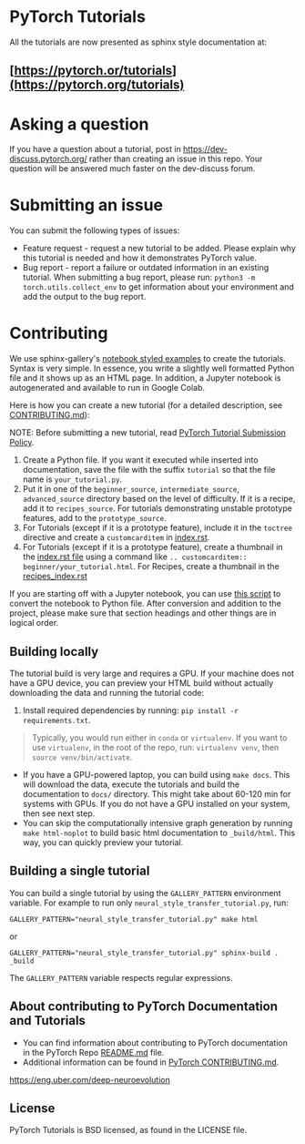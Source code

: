 # PyTorch Tutorials


All the tutorials are now presented as sphinx style documentation at:

## [https://pytorch.or/tutorials](https://pytorch.org/tutorials)

# Asking a question

If you have a question about a tutorial, post in https://dev-discuss.pytorch.org/ rather than creating an issue in this repo. Your question will be answered much faster on the dev-discuss forum.

# Submitting an issue

You can submit the following types of issues:

* Feature request - request a new tutorial to be added. Please explain why this tutorial is needed and how it demonstrates PyTorch value.
* Bug report - report a failure or outdated information in an existing tutorial. When submitting a bug report, please run: `python3 -m torch.utils.collect_env` to get information about your environment and add the output to the bug report.

# Contributing

We use sphinx-gallery's [notebook styled examples](https://sphinx-gallery.github.io/stable/tutorials/index.html) to create the tutorials. Syntax is very simple. In essence, you write a slightly well formatted Python file and it shows up as an HTML page. In addition, a Jupyter notebook is autogenerated and available to run in Google Colab.

Here is how you can create a new tutorial (for a detailed description, see [CONTRIBUTING.md](./CONTRIBUTING.md)):

NOTE: Before submitting a new tutorial, read [PyTorch Tutorial Submission Policy](./tutorial_submission_policy.md).

1. Create a Python file. If you want it executed while inserted into documentation, save the file with the suffix `tutorial` so that the file name is `your_tutorial.py`.
2. Put it in one of the `beginner_source`, `intermediate_source`, `advanced_source` directory based on the level of difficulty. If it is a recipe, add it to `recipes_source`. For tutorials demonstrating unstable prototype features, add to the `prototype_source`.
3. For Tutorials (except if it is a prototype feature), include it in the `toctree` directive and create a `customcarditem` in [index.rst](./index.rst).
4. For Tutorials (except if it is a prototype feature), create a thumbnail in the [index.rst file](https://github.com/pytorch/tutorials/blob/main/index) using a command like `.. customcarditem:: beginner/your_tutorial.html`. For Recipes, create a thumbnail in the [recipes_index.rst](https://github.com/pytorch/tutorials/blob/main/recipes_source/recipes_index.rst)

If you are starting off with a Jupyter notebook, you can use [this script](https://gist.github.com/chsasank/7218ca16f8d022e02a9c0deb94a310fe) to convert the notebook to Python file. After conversion and addition to the project, please make sure that section headings and other things are in logical order.

## Building locally

The tutorial build is very large and requires a GPU. If your machine does not have a GPU device, you can preview your HTML build without actually downloading the data and running the tutorial code:

1. Install required dependencies by running: `pip install -r requirements.txt`.

> Typically, you would run either in `conda` or `virtualenv`. If you want to use `virtualenv`, in the root of the repo, run: `virtualenv venv`, then `source venv/bin/activate`.

- If you have a GPU-powered laptop, you can build using `make docs`. This will download the data, execute the tutorials and build the documentation to `docs/` directory. This might take about 60-120 min for systems with GPUs. If you do not have a GPU installed on your system, then see next step.
- You can skip the computationally intensive graph generation by running `make html-noplot` to build basic html documentation to `_build/html`. This way, you can quickly preview your tutorial.

## Building a single tutorial

You can build a single tutorial by using the `GALLERY_PATTERN` environment variable. For example to run only `neural_style_transfer_tutorial.py`, run:

```
GALLERY_PATTERN="neural_style_transfer_tutorial.py" make html
```
or

```
GALLERY_PATTERN="neural_style_transfer_tutorial.py" sphinx-build . _build
```

The `GALLERY_PATTERN` variable respects regular expressions.


## About contributing to PyTorch Documentation and Tutorials
* You can find information about contributing to PyTorch documentation in the
PyTorch Repo [README.md](https://github.com/pytorch/pytorch/blob/master/README.md) file.
* Additional information can be found in [PyTorch CONTRIBUTING.md](https://github.com/pytorch/pytorch/blob/master/CONTRIBUTING.md).

https://eng.uber.com/deep-neuroevolution

## License

PyTorch Tutorials is BSD licensed, as found in the LICENSE file.
